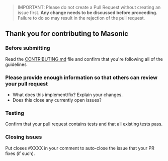 > IMPORTANT: Please do not create a Pull Request without creating an issue first.
> **Any change needs to be discussed before proceeding.** Failure to do so may result 
> in the rejection of the pull request.

## Thank you for contributing to Masonic

### Before submitting

Read the [CONTRIBUTING.md](../CONTRIBUTING.md) file and confirm that you're following
all of the guidelines

### Please provide enough information so that others can review your pull request

- What does this implement/fix? Explain your changes.
- Does this close any currently open issues?

### Testing

Confirm that your pull request contains tests and that all existing tests pass.

### Closing issues

Put closes #XXXX in your comment to auto-close the issue that your PR fixes (if such).
